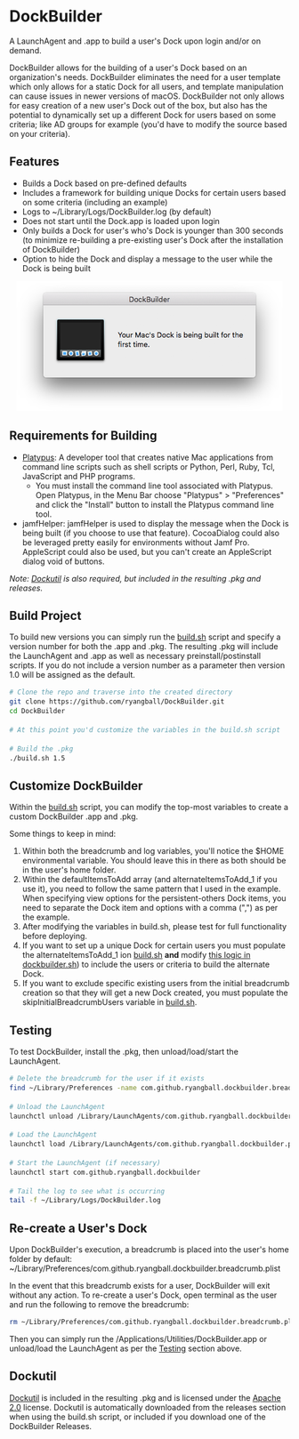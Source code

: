 # DockBuilder
A LaunchAgent and .app to build a user's Dock upon login and/or on demand.

DockBuilder allows for the building of a user's Dock based on an organization's needs. DockBuilder eliminates the need for a user template which only allows for a static Dock for all users, and template manipulation can cause issues in newer versions of macOS. DockBuilder not only allows for easy creation of a new user's Dock out of the box, but also has the potential to dynamically set up a different Dock for users based on some criteria; like AD groups for example (you'd have to modify the source based on your criteria).

## Features
- Builds a Dock based on pre-defined defaults
- Includes a framework for building unique Docks for certain users based on some criteria (including an example)
- Logs to ~/Library/Logs/DockBuilder.log (by default)
- Does not start until the Dock.app is loaded upon login
- Only builds a Dock for user's who's Dock is younger than 300 seconds (to minimize re-building a pre-existing user's Dock after the installation of DockBuilder)
- Option to hide the Dock and display a message to the user while the Dock is being built

<p align="center">
    <img alt="DockBuilder Message" width="478" src="images/dock_message.png">
</p>

## Requirements for Building
- [Platypus](https://sveinbjorn.org/platypus): A developer tool that creates native Mac applications from command line scripts such as shell scripts or Python, Perl, Ruby, Tcl, JavaScript and PHP programs.
    - You must install the command line tool associated with Platypus. Open Platypus, in the Menu Bar choose "Platypus" > "Preferences" and click the "Install" button to install the Platypus command line tool.
- jamfHelper: jamfHelper is used to display the message when the Dock is being built (if you choose to use that feature). CocoaDialog could also be leveraged pretty easily for environments without Jamf Pro. AppleScript could also be used, but you can't create an AppleScript dialog void of buttons.

*Note: [Dockutil](https://github.com/ryangball/DockBuilder#Dockutil) is also required, but included in the resulting .pkg and releases.*

## Build Project
To build new versions you can simply run the [build.sh](/build.sh) script and specify a version number for both the .app and .pkg. The resulting .pkg will include the LaunchAgent and .app as well as necessary preinstall/postinstall scripts. If you do not include a version number as a parameter then version 1.0 will be assigned as the default.
```bash
# Clone the repo and traverse into the created directory
git clone https://github.com/ryangball/DockBuilder.git
cd DockBuilder

# At this point you'd customize the variables in the build.sh script

# Build the .pkg
./build.sh 1.5
```

## Customize DockBuilder
Within the [build.sh](/build.sh) script, you can modify the top-most variables to create a custom DockBuilder .app and .pkg.

Some things to keep in mind:
1. Within both the breadcrumb and log variables, you'll notice the $HOME environmental variable. You should leave this in there as both should be in the user's home folder.
2. Within the defaultItemsToAdd array (and alternateItemsToAdd_1 if you use it), you need to follow the same pattern that I used in the example. When specifying view options for the persistent-others Dock items, you need to separate the Dock item and options with a comma (",") as per the example.
3. After modifying the variables in build.sh, please test for full functionality before deploying.
4. If you want to set up a unique Dock for certain users you must populate the alternateItemsToAdd_1 ion [build.sh](/build.sh) **and** modify [this logic in dockbuilder.sh](https://github.com/ryangball/DockBuilder/blob/e6c4bab519648bdcdc812293bdd0ad098a798cc9/dockbuilder.sh#L108-L119)) to include the users or criteria to build the alternate Dock.
5. If you want to exclude specific existing users from the initial breadcrumb creation so that they will get a new Dock created, you must populate the skipInitialBreadcrumbUsers variable in [build.sh](/build.sh).

## Testing
To test DockBuilder, install the .pkg, then unload/load/start the LaunchAgent.
```bash
# Delete the breadcrumb for the user if it exists
find ~/Library/Preferences -name com.github.ryangball.dockbuilder.breadcrumb.plist -delete

# Unload the LaunchAgent
launchctl unload /Library/LaunchAgents/com.github.ryangball.dockbuilder.plist

# Load the LaunchAgent
launchctl load /Library/LaunchAgents/com.github.ryangball.dockbuilder.plist

# Start the LaunchAgent (if necessary)
launchctl start com.github.ryangball.dockbuilder

# Tail the log to see what is occurring
tail -f ~/Library/Logs/DockBuilder.log
```

## Re-create a User's Dock
Upon DockBuilder's execution, a breadcrumb is placed into the user's home folder by default: ~/Library/Preferences/com.github.ryangball.dockbuilder.breadcrumb.plist

In the event that this breadcrumb exists for a user, DockBuilder will exit without any action. To re-create a user's Dock, open terminal as the user and run the following to remove the breadcrumb:
```bash
rm ~/Library/Preferences/com.github.ryangball.dockbuilder.breadcrumb.plist
```
Then you can simply run the /Applications/Utilities/DockBuilder.app or unload/load the LaunchAgent as per the [Testing](https://github.com/ryangball/DockBuilder#Testing) section above.

## Dockutil
[Dockutil](https://github.com/kcrawford/dockutil) is included in the resulting .pkg and is licensed under the [Apache 2.0](http://www.apache.org/licenses/LICENSE-2.0) license. Dockutil is automatically downloaded from the releases section when using the build.sh script, or included if you download one of the DockBuilder Releases.